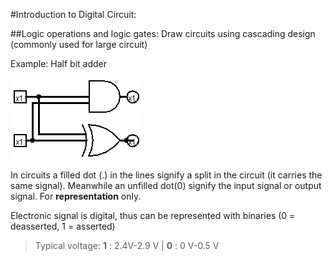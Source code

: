 #Introduction to Digital Circuit:

##Logic operations and logic gates:
Draw circuits using cascading design (commonly used for large circuit)

Example:
Half bit adder

![Half- BitAdder](https://github.com/ksuhartono97/Class-Notes/blob/COMP2611/COMP2611/resources/unit1/halfbitadder.png)

In circuits  a filled dot (.) in the lines signify a split in the circuit (it carries the same signal).
Meanwhile an unfilled dot(0) signify the input signal or output signal.
For **representation** only.

Electronic signal is digital, thus can be represented with binaries (0 = deasserted, 1 = asserted)
>Typical voltage: 
>**1** : 2.4V-2.9 V | 
>**0** : 0 V-0.5 V
